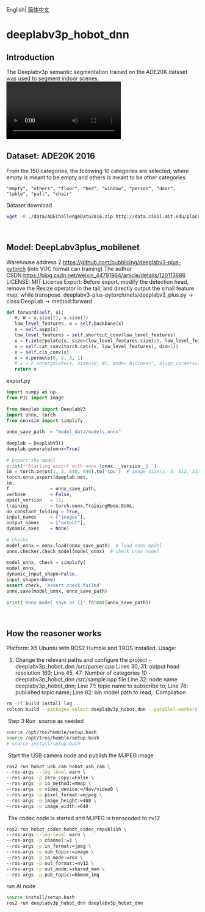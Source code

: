 English| [简体中文](./README_cn.md)
# deeplabv3p_hobot_dnn
## Introduction
The Deeplabv3p semantic segmentation trained on the ADE20K dataset was used to segment indoor scenes.
<video src="demo.mp4"></video>
​

## Dataset: ADE20K 2016
From the 150 categories, the following 10 categories are selected, where empty is meant to be empty and others is meant to be other categories
```
"empty", "others", "floor", "bed", "window", "person", "door", "table", "pall", "chair"
```
Dataset download
```bash
wget -O ./data/ADEChallengeData2016.zip http://data.csail.mit.edu/places/ADEchallenge/ADEChallengeData2016.zip
```
​
## Model: DeepLabv3plus_mobilenet
Warehouse address 2:https://github.com/bubbliiiing/deeplabv3-plus-pytorch (into VOC format can training)
The author CSDN:https://blog.csdn.net/weixin_44791964/article/details/120113686
LICENSE: MIT License
Export:
Before export, modify the detection head, remove the Resize operator in the tail, and directly output the small feature map, while transpose.
deeplabv3-plus-pytorch/nets/deeplabv3_plus.py -> class:DeepLab -> method:forward
```python
def forward(self, x):
   H, W = x.size(2), x.size(3)
   low_level_features, x = self.backbone(x)
   x = self.aspp(x)
   low_level_features = self.shortcut_conv(low_level_features)
   x = F.interpolate(x, size=(low_level_features.size(2), low_level_features.size(3)), mode='bilinear', align_corners=True)
   x = self.cat_conv(torch.cat((x, low_level_features), dim=1))
   x = self.cls_conv(x)
   x = x.permute(0, 2, 3, 1)
   # x = F.interpolate(x, size=(H, W), mode='bilinear', align_corners=True)
   return x
```
export.py
```python
import numpy as np
from PIL import Image
​
from deeplab import DeeplabV3
import onnx, torch
from onnxsim import simplify
​
onnx_save_path  = "model_data/models.onnx"
​
deeplab = DeeplabV3()
deeplab.generate(onnx=True)
​
# Export the model
print(f'Starting export with onnx {onnx.__version__}.')
im = torch.zeros(1, 3, 640, 640).to('cpu')  # image size(1, 3, 512, 512) BCHW
torch.onnx.export(deeplab.net,
im,
f               = onnx_save_path,
verbose         = False,
opset_version   = 11,
training        = torch.onnx.TrainingMode.EVAL,
do_constant_folding = True,
input_names     = ["images"],
output_names    = ["output"],
dynamic_axes    = None)
​
# Checks
model_onnx = onnx.load(onnx_save_path)  # load onnx model
onnx.checker.check_model(model_onnx)  # check onnx model
​
model_onnx, check = simplify(
model_onnx,
dynamic_input_shape=False,
input_shapes=None)
assert check, 'assert check failed'
onnx.save(model_onnx, onnx_save_path)
​
print('Onnx model save as {}'.format(onnx_save_path))
```
​
## How the reasoner works
Platform: X5 Ubuntu with ROS2 Humble and TROS installed.
Usage:
1. Change the relevant paths and configure the project
​
-deeplabv3p_hobot_dnn /src/parser.cpp
Lines 30, 31: output head resolution 160;
Line 45, 47: Number of categories 10
​
-deeplabv3p_hobot_dnn /src/sample.cpp file
Line 32: node name deeplabv3p_hobot_dnn;
Line 71: topic name to subscribe to;
Line 76: published topic name;
Line 82: bin model path to read;
​
Compilation
```bash
rm -rf build install log
colcon build --packages-select deeplabv3p_hobot_dnn --parallel-workers 1 --executor sequential
```
​
Step 3 Run
​
source as needed
```bash
source /opt/ros/humble/setup.bash
source /opt/tros/humble/setup.bash
# source install/setup.bash
```
​
Start the USB camera node and publish the MJPEG image
```bash
ros2 run hobot_usb_cam hobot_usb_cam \
--ros-args --log-level warn \
--ros-args -p zero_copy:=False \
--ros-args -p io_method:=mmap \
--ros-args -p video_device:=/dev/video0 \
--ros-args -p pixel_format:=mjpeg \
--ros-args -p image_height:=480 \
--ros-args -p image_width:=640
```
​
The codec node is started and MJPEG is transcoded to nv12
```bash
ros2 run hobot_codec hobot_codec_republish \
--ros-args --log-level warn \
--ros-args -p channel:=1 \
--ros-args -p in_format:=jpeg \
--ros-args -p sub_topic:=image \
--ros-args -p in_mode:=ros \
--ros-args -p out_format:=nv12 \
--ros-args -p out_mode:=shared_mem \
--ros-args -p pub_topic:=hbmem_img
```

run AI node
```bash
source install/setup.bash
ros2 run deeplabv3p_hobot_dnn deeplabv3p_hobot_dnn
```
